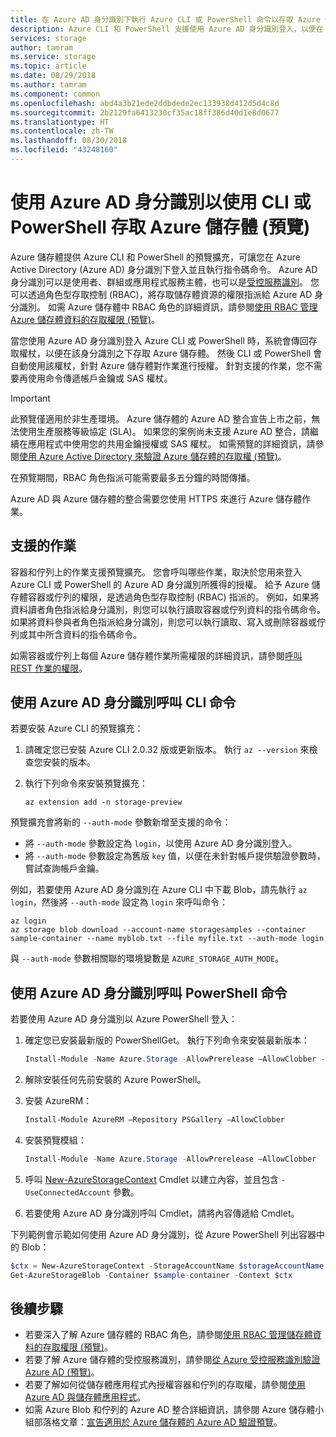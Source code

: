 ```yaml
---
title: 在 Azure AD 身分識別下執行 Azure CLI 或 PowerShell 命令以存取 Azure 儲存體 (預覽) | Microsoft Docs
description: Azure CLI 和 PowerShell 支援使用 Azure AD 身分識別登入，以便在 Azure 儲存體容器、佇列及其資料上執行命令。 存取權杖是針對工作階段提供，用來授權呼叫作業。 權限取決於指派給 Azure AD 身分識別的角色。
services: storage
author: tamram
ms.service: storage
ms.topic: article
ms.date: 08/29/2018
ms.author: tamram
ms.component: common
ms.openlocfilehash: abd4a3b21ede2ddbdede2ec133938d412d5d4c8d
ms.sourcegitcommit: 2b2129fa6413230cf35ac18ff386d40d1e8d0677
ms.translationtype: HT
ms.contentlocale: zh-TW
ms.lasthandoff: 08/30/2018
ms.locfileid: "43248160"
---
```

# <a name="use-an-azure-ad-identity-to-access-azure-storage-with-cli-or-powershell-preview"></a>使用 Azure AD 身分識別以使用 CLI 或 PowerShell 存取 Azure 儲存體 (預覽)

Azure 儲存體提供 Azure CLI 和 PowerShell 的預覽擴充，可讓您在 Azure Active Directory (Azure AD) 身分識別下登入並且執行指令碼命令。 Azure AD 身分識別可以是使用者、群組或應用程式服務主體，也可以是[受控服務識別](../../active-directory/managed-service-identity/overview.md)。 您可以透過角色型存取控制 (RBAC)，將存取儲存體資源的權限指派給 Azure AD 身分識別。 如需 Azure 儲存體中 RBAC 角色的詳細資訊，請參閱[使用 RBAC 管理 Azure 儲存體資料的存取權限 (預覽)](storage-auth-aad-rbac.md)。

當您使用 Azure AD 身分識別登入 Azure CLI 或 PowerShell 時，系統會傳回存取權杖，以便在該身分識別之下存取 Azure 儲存體。 然後 CLI 或 PowerShell 會自動使用該權杖，針對 Azure 儲存體對作業進行授權。 針對支援的作業，您不需要再使用命令傳遞帳戶金鑰或 SAS 權杖。

> [!IMPORTANT]
> 此預覽僅適用於非生產環境。 Azure 儲存體的 Azure AD 整合宣告上市之前，無法使用生產服務等級協定 (SLA)。 如果您的案例尚未支援 Azure AD 整合，請繼續在應用程式中使用您的共用金鑰授權或 SAS 權杖。 如需預覽的詳細資訊，請參閱[使用 Azure Active Directory 來驗證 Azure 儲存體的存取權 (預覽)](storage-auth-aad.md)。
>
> 在預覽期間，RBAC 角色指派可能需要最多五分鐘的時間傳播。
>
> Azure AD 與 Azure 儲存體的整合需要您使用 HTTPS 來進行 Azure 儲存體作業。

## <a name="supported-operations"></a>支援的作業

容器和佇列上的作業支援預覽擴充。 您會呼叫哪些作業，取決於您用來登入 Azure CLI 或 PowerShell 的 Azure AD 身分識別所獲得的授權。 給予 Azure 儲存體容器或佇列的權限，是透過角色型存取控制 (RBAC) 指派的。 例如，如果將資料讀者角色指派給身分識別，則您可以執行讀取容器或佇列資料的指令碼命令。 如果將資料參與者角色指派給身分識別，則您可以執行讀取、寫入或刪除容器或佇列或其中所含資料的指令碼命令。 

如需容器或佇列上每個 Azure 儲存體作業所需權限的詳細資訊，請參閱[呼叫 REST 作業的權限](https://docs.microsoft.com/rest/api/storageservices/authenticate-with-azure-active-directory#permissions-for-calling-rest-operations)。  

## <a name="call-cli-commands-with-an-azure-ad-identity"></a>使用 Azure AD 身分識別呼叫 CLI 命令

若要安裝 Azure CLI 的預覽擴充：

1. 請確定您已安裝 Azure CLI 2.0.32 版或更新版本。 執行 `az --version` 來檢查您安裝的版本。
2. 執行下列命令來安裝預覽擴充： 

    ```azurecli
    az extension add -n storage-preview
    ```

預覽擴充會將新的 `--auth-mode` 參數新增至支援的命令：

- 將 `--auth-mode` 參數設定為 `login`，以使用 Azure AD 身分識別登入。
- 將 `--auth-mode` 參數設定為舊版 `key` 值，以便在未針對帳戶提供驗證參數時，嘗試查詢帳戶金鑰。 

例如，若要使用 Azure AD 身分識別在 Azure CLI 中下載 Blob，請先執行 `az login`，然後將 `--auth-mode` 設定為 `login` 來呼叫命令：

```azurecli
az login
az storage blob download --account-name storagesamples --container sample-container --name myblob.txt --file myfile.txt --auth-mode login 
```

與 `--auth-mode` 參數相關聯的環境變數是 `AZURE_STORAGE_AUTH_MODE`。

## <a name="call-powershell-commands-with-an-azure-ad-identity"></a>使用 Azure AD 身分識別呼叫 PowerShell 命令

若要使用 Azure AD 身分識別以 Azure PowerShell 登入：

1. 確定您已安裝最新版的 PowerShellGet。 執行下列命令來安裝最新版本：
 
    ```powershell
    Install-Module -Name Azure.Storage -AllowPrerelease –AllowClobber -RequiredVersion "4.4.1-preview"
    ```

2. 解除安裝任何先前安裝的 Azure PowerShell。
3. 安裝 AzureRM：

    ```powershell
    Install-Module AzureRM –Repository PSGallery –AllowClobber
    ```

4. 安裝預覽模組：

    ```powershell
    Install-Module -Name Azure.Storage -AllowPrerelease –AllowClobber 
    ```

5. 呼叫 [New-AzureStorageContext](https://docs.microsoft.com/powershell/module/azure.storage/new-azurestoragecontext) Cmdlet 以建立內容，並且包含 `-UseConnectedAccount` 參數。 
6. 若要使用 Azure AD 身分識別呼叫 Cmdlet，請將內容傳遞給 Cmdlet。

下列範例會示範如何使用 Azure AD 身分識別，從 Azure PowerShell 列出容器中的 Blob： 

```powershell
$ctx = New-AzureStorageContext -StorageAccountName $storageAccountName -UseConnectedAccount 
Get-AzureStorageBlob -Container $sample-container -Context $ctx 
```

## <a name="next-steps"></a>後續步驟

- 若要深入了解 Azure 儲存體的 RBAC 角色，請參閱[使用 RBAC 管理儲存體資料的存取權限 (預覽)](storage-auth-aad-rbac.md)。
- 若要了解 Azure 儲存體的受控服務識別，請參閱[從 Azure 受控服務識別驗證 Azure AD (預覽)](storage-auth-aad-msi.md)。
- 若要了解如何從儲存體應用程式內授權容器和佇列的存取權，請參閱[使用 Azure AD 與儲存體應用程式](storage-auth-aad-app.md)。
- 如需 Azure Blob 和佇列的 Azure AD 整合詳細資訊，請參閱 Azure 儲存體小組部落格文章：[宣告適用於 Azure 儲存體的 Azure AD 驗證預覽](https://azure.microsoft.com/blog/announcing-the-preview-of-aad-authentication-for-storage/)。
